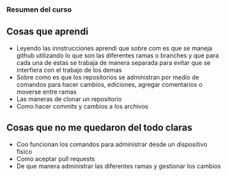 ### Resumen del curso

## Cosas que aprendi

- Leyendo las innstrucciones aprendi que sobre com es que se maneja github utilizando lo que son las diferentes ramas o branches y que para cada una de estas se trabaja de manera separada para evitar que se interfiera con el trabajo de los demas
- Sobre como es que los repositorios se administran por medio de comandos para hacer cambios, ediciones, agregar comentarios o moverse entre ramas
- Las maneras de clonar un repositorio 
- Como hacer commits y cambios a los archivos

## Cosas que no me quedaron del todo claras

- Coo funcionan los comandos para administrar desde un dispositivo fisico 
- Como aceptar pull requests 
- De que manera administrar las diferentes ramas y gestionar los cambios


